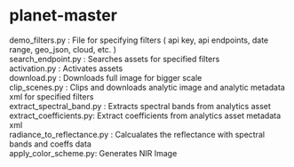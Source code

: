 # planet-master

demo_filters.py : File for specifying filters ( api key, api endpoints, date range, geo_json, cloud, etc. )<br />
search_endpoint.py : Searches assets for specified filters<br />
activation.py : Activates assets<br />
download.py : Downloads full image for bigger scale<br />
clip_scenes.py : Clips and downloads analytic image and analytic metadata xml for specified filters<br />
extract_spectral_band.py	: Extracts spectral bands from analytics asset<br />
extract_coefficients.py: Extract coefficients from analytics asset metadata xml<br />
radiance_to_reflectance.py : Calcualates the reflectance with spectral bands and coeffs data<br />
apply_color_scheme.py: Generates NIR Image<br />
